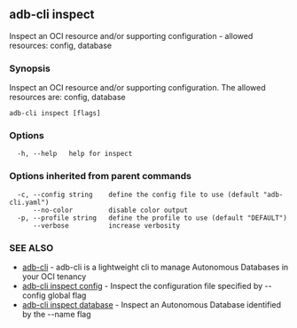## adb-cli inspect

Inspect an OCI resource and/or supporting configuration - allowed resources: config, database

### Synopsis

Inspect an OCI resource and/or supporting configuration.
The allowed resources are: config, database

```
adb-cli inspect [flags]
```

### Options

```
  -h, --help   help for inspect
```

### Options inherited from parent commands

```
  -c, --config string    define the config file to use (default "adb-cli.yaml")
      --no-color         disable color output
  -p, --profile string   define the profile to use (default "DEFAULT")
      --verbose          increase verbosity
```

### SEE ALSO

* [adb-cli](adb-cli.md)	 - adb-cli is a lightweight cli to manage Autonomous Databases in your OCI tenancy
* [adb-cli inspect config](adb-cli_inspect_config.md)	 - Inspect the configuration file specified by --config global flag
* [adb-cli inspect database](adb-cli_inspect_database.md)	 - Inspect an Autonomous Database identified by the --name flag

